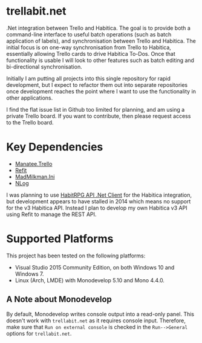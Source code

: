 # trellabit.net
.Net integration between Trello and Habitica. The goal is to provide both a command-line interface to useful batch operations (such as batch application of labels), and synchronisation between Trello and Habitica. The initial focus is on one-way synchronisation from Trello to Habitica, essentially allowing Trello cards to drive Habitica To-Dos. Once that functionality is usable I will look to other features such as batch editing and bi-directional synchronisation.

Initially I am putting all projects into this single repository for rapid development, but I expect to refactor them out into separate repositories once development reaches the point where I want to use the functionality in other applications.

I find the flat issue list in Github too limited for planning, and am using
a private Trello board. If you want to contribute, then please request access to
the Trello board.

# Key Dependencies

* [Manatee.Trello](https://bitbucket.org/gregsdennis/manatee.trello)
* [Refit](https://github.com/paulcbetts/refit)
* [MadMilkman.Ini](https://github.com/MarioZ/MadMilkman.Ini)
* [NLog](http://nlog-project.org/)

I was planning to use [HabitRPG API .Net Client](https://github.com/marska/habitrpg-api-dotnet-client) for the Habitica integration, but development appears to have stalled in 2014 which means no support for the v3 Habitica API. Instead I plan to develop my own Habitica v3 API using Refit to manage the REST API.
# Supported Platforms
This project has been tested on the following platforms:

* Visual Studio 2015 Community Edition, on both Windows 10 and Windows 7.
* Linux (Arch, LMDE) with Monodevelop 5.10 and Mono 4.4.0.

## A Note about Monodevelop
By default, Monodevelop writes console output into a read-only panel.
This doesn't work with `trellabit.net` as it requires console input.
Therefore, make sure that `Run on external console` is checked in the `Run-->General` options for `trellabit.net`.
